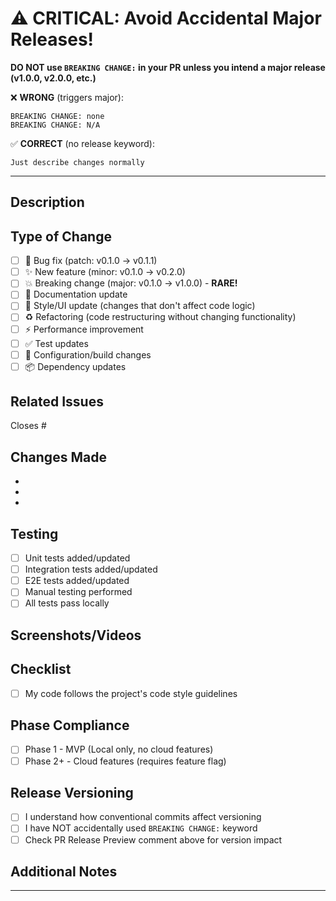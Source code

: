 # ⚠️ CRITICAL: Avoid Accidental Major Releases!

**DO NOT use `BREAKING CHANGE:` in your PR unless you intend a major release (v1.0.0, v2.0.0, etc.)**

❌ **WRONG** (triggers major):

```
BREAKING CHANGE: none
BREAKING CHANGE: N/A
```

✅ **CORRECT** (no release keyword):

```
Just describe changes normally
```

---

## Description

<!-- Provide a brief description of the changes in this PR -->

## Type of Change

<!-- Mark the relevant option with an "x" -->

- [ ] 🐛 Bug fix (patch: v0.1.0 → v0.1.1)
- [ ] ✨ New feature (minor: v0.1.0 → v0.2.0)
- [ ] 💥 Breaking change (major: v0.1.0 → v1.0.0) - **RARE!**
- [ ] 📝 Documentation update
- [ ] 🎨 Style/UI update (changes that don't affect code logic)
- [ ] ♻️ Refactoring (code restructuring without changing functionality)
- [ ] ⚡️ Performance improvement
- [ ] ✅ Test updates
- [ ] 🔧 Configuration/build changes
- [ ] 📦 Dependency updates

## Related Issues

<!-- Link to related issues using #issue_number -->

Closes #

## Changes Made

<!-- List the main changes made in this PR -->

-
-
-

## Testing

<!-- Describe the testing you've done -->

- [ ] Unit tests added/updated
- [ ] Integration tests added/updated
- [ ] E2E tests added/updated
- [ ] Manual testing performed
- [ ] All tests pass locally

## Screenshots/Videos

<!-- If applicable, add screenshots or videos to help explain your changes -->

## Checklist

<!-- Ensure all items are checked before requesting review -->

- [ ] My code follows the project's code style guidelines

## Phase Compliance

<!-- Mark the current phase -->

- [ ] Phase 1 - MVP (Local only, no cloud features)
- [ ] Phase 2+ - Cloud features (requires feature flag)

## Release Versioning

- [ ] I understand how conventional commits affect versioning
- [ ] I have NOT accidentally used `BREAKING CHANGE:` keyword
- [ ] Check PR Release Preview comment above for version impact

## Additional Notes

<!-- Add any additional notes for reviewers -->

---
